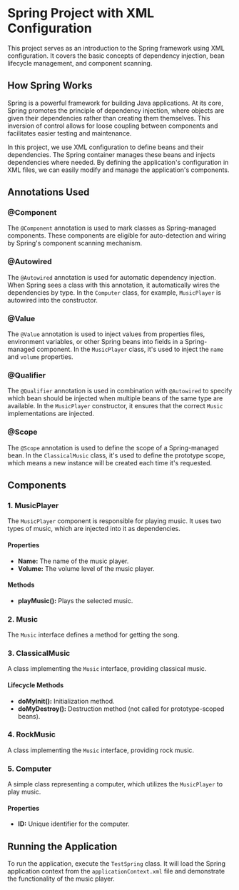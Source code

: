 # Spring Project with XML Configuration

This project serves as an introduction to the Spring framework using XML configuration. It covers the basic concepts of dependency injection, bean lifecycle management, and component scanning.

## How Spring Works

Spring is a powerful framework for building Java applications. At its core, Spring promotes the principle of dependency injection, where objects are given their dependencies rather than creating them themselves. This inversion of control allows for loose coupling between components and facilitates easier testing and maintenance.

In this project, we use XML configuration to define beans and their dependencies. The Spring container manages these beans and injects dependencies where needed. By defining the application's configuration in XML files, we can easily modify and manage the application's components.

## Annotations Used

### @Component

The `@Component` annotation is used to mark classes as Spring-managed components. These components are eligible for auto-detection and wiring by Spring's component scanning mechanism.

### @Autowired

The `@Autowired` annotation is used for automatic dependency injection. When Spring sees a class with this annotation, it automatically wires the dependencies by type. In the `Computer` class, for example, `MusicPlayer` is autowired into the constructor.

### @Value

The `@Value` annotation is used to inject values from properties files, environment variables, or other Spring beans into fields in a Spring-managed component. In the `MusicPlayer` class, it's used to inject the `name` and `volume` properties.

### @Qualifier

The `@Qualifier` annotation is used in combination with `@Autowired` to specify which bean should be injected when multiple beans of the same type are available. In the `MusicPlayer` constructor, it ensures that the correct `Music` implementations are injected.

### @Scope

The `@Scope` annotation is used to define the scope of a Spring-managed bean. In the `ClassicalMusic` class, it's used to define the prototype scope, which means a new instance will be created each time it's requested.

## Components

### 1. MusicPlayer

The `MusicPlayer` component is responsible for playing music. It uses two types of music, which are injected into it as dependencies.

#### Properties
- **Name:** The name of the music player.
- **Volume:** The volume level of the music player.

#### Methods
- **playMusic():** Plays the selected music.

### 2. Music

The `Music` interface defines a method for getting the song.

### 3. ClassicalMusic

A class implementing the `Music` interface, providing classical music.

#### Lifecycle Methods
- **doMyInit():** Initialization method.
- **doMyDestroy():** Destruction method (not called for prototype-scoped beans).

### 4. RockMusic

A class implementing the `Music` interface, providing rock music.

### 5. Computer

A simple class representing a computer, which utilizes the `MusicPlayer` to play music.

#### Properties
- **ID:** Unique identifier for the computer.

## Running the Application

To run the application, execute the `TestSpring` class. It will load the Spring application context from the `applicationContext.xml` file and demonstrate the functionality of the music player.
